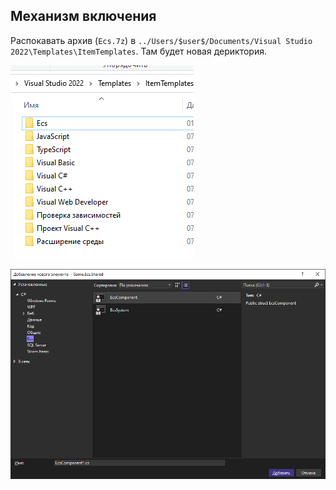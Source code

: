 ## Механизм включения

Распокавать архив (`Ecs.7z`) в `../Users/$user$/Documents/Visual Studio 2022\Templates\ItemTemplates`. Там будет новая дериктория.

![Alt text](ecs-image-folder.png)

![Alt text](ecs-image-ide.png)
